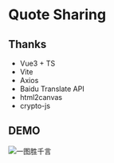 # Quote Sharing

## Thanks
- Vue3 + TS
- Vite
- Axios
- Baidu Translate API
- html2canvas
- crypto-js

## DEMO

![一图胜千言](./一图胜千言.png)
